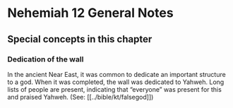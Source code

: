 # Nehemiah 12 General Notes

## Special concepts in this chapter

### Dedication of the wall

In the ancient Near East, it was common to dedicate an important structure to a god. When it was completed, the wall was dedicated to Yahweh. Long lists of people are present, indicating that “everyone” was present for this and praised Yahweh. (See: [[../bible/kt/falsegod]])
